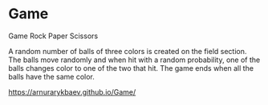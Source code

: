 # Game
Game Rock Paper Scissors

A random number of balls of three colors is created on the field section.
The balls move randomly and when hit with a random probability, one of the balls changes color to one of the two that hit.
The game ends when all the balls have the same color.

https://arnurarykbaev.github.io/Game/
